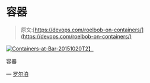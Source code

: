 # 容器

> 原文:[https://devops.com/roelbob-on-containers/](https://devops.com/roelbob-on-containers/)

[![Containers-at-Bar-20151020](../Images/5821a190690f349eadfe6e26a027f597.png)T2】](https://devops.com/wp-content/uploads/2015/10/Containers-at-Bar-20151020.jpg)

容器

— [罗尔泊](https://devops.com/author/breselman/)